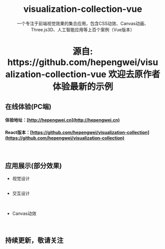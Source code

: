 <h1 align="center">visualization-collection-vue</h1>
<div align="center">
一个专注于前端视觉效果的集合应用，包含CSS动效、Canvas动画、Three.js3D、人工智能应用等上百个案例（Vue版本）
</div>

<h1 align="center"> 源自: https://github.com/hepengwei/visualization-collection-vue 欢迎去原作者体验最新的示例</h1>

## 在线体验(PC端)
#### 体验地址：[http://hepengwei.cn](http://hepengwei.cn)

#### React版本：[https://github.com/hepengwei/visualization-collection](https://github.com/hepengwei/visualization-collection)
<br/>

## 应用展示(部分效果)
* 视觉设计
<img src="./src/images/readme/visualDesign.gif" alt="" width={1200}/>

* 交互设计
<img src="./src/images/readme/interactiveDesign1.gif" alt="" width={1200}/>

<img src="./src/images/readme/interactiveDesign2.gif" alt="" width={1200}/>

<img src="./src/images/readme/interactiveDesign3.gif" alt="" width={1200}/>

* Canvas动效
<img src="./src/images/readme/canvas1.gif" alt="" width={1200}/>

<img src="./src/images/readme/canvas2.gif" alt="" width={1200}/>

<img src="./src/images/readme/canvas3.gif" alt="" width={1200}/>

<img src="./src/images/readme/canvas4.gif" alt="" width={1200}/>

<img src="./src/images/readme/canvas5.gif" alt="" width={1200}/>

## 持续更新，敬请关注
